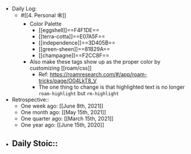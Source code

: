 - Daily Log:
    - #[[4. Personal 🕸]]
        - Color Palette
            - [[eggshell]]==F4F1DE==
            - [[terra-cotta]]==E07A5F==
            - [[independence]]==3D405B==
            - [[green-sheen]]==81B29A==
            - [[champagne]]==F2CC8F==
        - Also make these tags show up as the proper color by customizing [[roam/css]]
            - Ref: https://roamresearch.com/#/app/roam-tricks/page/O04LkT8_V
            - The one thing to change is that highlighted text is no longer `roam-highlight` but `rm-highlight`
- Retrospective::
    - One week ago: [[June 8th, 2021]]
    - One month ago: [[May 15th, 2021]]
    - One quarter ago: [[March 15th, 2021]]
    - One year ago: [[June 15th, 2020]]
- Daily Stoic::
    -
